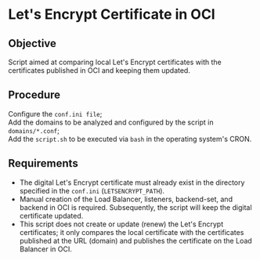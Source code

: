 # Let's Encrypt Certificate in OCI

## Objective

Script aimed at comparing local Let's Encrypt certificates with the certificates published in OCI and keeping them updated.

## Procedure

Configure the ```conf.ini file```;<br>
Add the domains to be analyzed and configured by the script in ```domains/*.conf```;<br>
Add the ```script.sh``` to be executed via ```bash``` in the operating system's CRON.

## Requirements

- The digital Let's Encrypt certificate must already exist in the directory specified in the ```conf.ini``` (```LETSENCRYPT_PATH```).<br>
- Manual creation of the Load Balancer, listeners, backend-set, and backend in OCI is required. Subsequently, the script will keep the digital certificate updated.<br>
- This script does not create or update (renew) the Let's Encrypt certificates; it only compares the local certificate with the certificates published at the URL (domain) and publishes the certificate on the Load Balancer in OCI.
